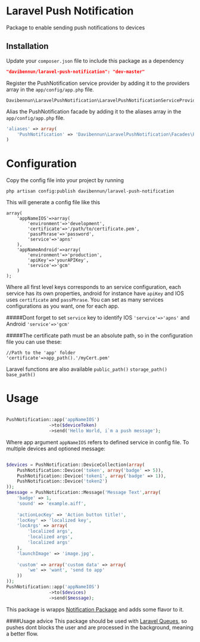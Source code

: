 Laravel Push Notification
=========

Package to enable sending push notifications to devices

Installation
----

Update your `composer.json` file to include this package as a dependency
```json
"davibennun/laravel-push-notification": "dev-master"
```

Register the PushNotification service provider by adding it to the providers array in the `app/config/app.php` file.
```
Davibennun\LaravelPushNotification\LaravelPushNotificationServiceProvider
```

Alias the PushNotification facade by adding it to the aliases array in the `app/config/app.php` file.
```php
'aliases' => array(
    'PushNotification' => 'Davibennun\LaravelPushNotification\Facades\PushNotification'
)
```

# Configuration

Copy the config file into your project by running
```
php artisan config:publish davibennun/laravel-push-notification
```

This will generate a config file like this
```
array(
    'appNameIOS'=>array(
        'environment'=>'development',
    	'certificate'=>'/path/to/certificate.pem',
    	'passPhrase'=>'password',
    	'service'=>'apns'
    ),
    'appNameAndroid'=>array(
    	'environment'=>'production',
    	'apiKey'=>'yourAPIKey',
    	'service'=>'gcm'
    )
);
```
Where all first level keys corresponds to an service configuration, each service has its own properties, android for instance have `apiKey` and IOS uses `certificate` and `passPhrase`. You can set as many services configurations as you want, one for each app.

#####Dont forget to set `service` key to identify IOS `'service'=>'apns'` and Android `'service'=>'gcm'`

#####The certificate path must be an absolute path, so in the configuration file you can use these:
```
//Path to the 'app' folder
'certificate'=>app_path().'/myCert.pem'
```
Laravel functions are also available `public_path()` `storage_path()` `base_path()`

# Usage
```php

PushNotification::app('appNameIOS')
                ->to($deviceToken)
                ->send('Hello World, i`m a push message');

```
Where app argument `appNameIOS` refers to defined service in config file.
To multiple devices and optioned message:
```php

$devices = PushNotification::DeviceCollection(array(
    PushNotification::Device('token', array('badge' => 5)),
    PushNotification::Device('token1', array('badge' => 1)),
    PushNotification::Device('token2')
));
$message = PushNotification::Message('Message Text',array(
    'badge' => 1,
    'sound' => 'example.aiff',
    
    'actionLocKey' => 'Action button title!',
    'locKey' => 'localized key',
    'locArgs' => array(
        'localized args',
        'localized args',
        'localized args'
    ),
    'launchImage' => 'image.jpg',
    
    'custom' => array('custom data' => array(
        'we' => 'want', 'send to app'
    ))
));
PushNotification::app('appNameIOS')
                ->to($devices)
                ->send($message);

```
This package is wrapps [Notification Package] and adds some flavor to it.

####Usage advice
This package should be used with [Laravel Queues], so pushes dont blocks the user and are processed in the background, meaning a better flow.



[Notification Package]:https://github.com/Ph3nol/NotificationPusher
[Laravel Queues]:http://laravel.com/docs/queues

    
